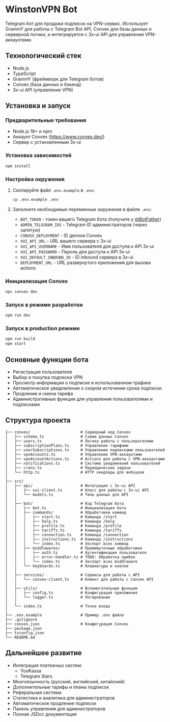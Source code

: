 # WinstonVPN Bot

Telegram бот для продажи подписок на VPN-сервис. Использует GrammY для работы с Telegram Bot API, Convex для базы данных и серверной логики, и интегрируется с 3x-ui API для управления VPN-аккаунтами.

## Технологический стек

- Node.js
- TypeScript
- GrammY (фреймворк для Telegram ботов)
- Convex (база данных и бэкенд)
- 3x-ui API (управление VPN)

## Установка и запуск

### Предварительные требования

- Node.js 18+ и npm
- Аккаунт Convex (https://www.convex.dev/)
- Сервер с установленным 3x-ui

### Установка зависимостей

```bash
npm install
```

### Настройка окружения

1. Скопируйте файл `.env.example` в `.env`:
   ```bash
   cp .env.example .env
   ```

2. Заполните необходимые переменные окружения в файле `.env`:
   - `BOT_TOKEN` - токен вашего Telegram бота (получите у [@BotFather](https://t.me/BotFather))
   - `ADMIN_TELEGRAM_IDS` - Telegram ID администраторов (через запятую)
   - `CONVEX_DEPLOYMENT` - ID деплоя Convex
   - `XUI_API_URL` - URL вашего сервера с 3x-ui
   - `XUI_API_USERNAME` - Имя пользователя для доступа к API 3x-ui
   - `XUI_API_PASSWORD` - Пароль для доступа к API 3x-ui
   - `XUI_DEFAULT_INBOUND_ID` - ID inbound сервера в 3x-ui
   - `DEPLOYMENT_URL` - URL развернутого приложения для вызова actions

### Инициализация Convex

```bash
npx convex dev
```

### Запуск в режиме разработки

```bash
npm run dev
```

### Запуск в production режиме

```bash
npm run build
npm start
```

## Основные функции бота

- Регистрация пользователя
- Выбор и покупка подписки VPN
- Просмотр информации о подписке и использованном трафике
- Автоматическое уведомление о скором истечении срока подписки
- Продление и смена тарифа
- Административные функции для управления пользователями и подписками

## Структура проекта

```
├── convex/                      # Серверный код Convex
│   ├── schema.ts                # Схема данных Convex
│   ├── users.ts                 # Логика работы с пользователями
│   ├── subscriptionPlans.ts     # Управление тарифами
│   ├── userSubscriptions.ts     # Управление подписками пользователей
│   ├── vpnAccounts.ts           # Управление VPN-аккаунтами
│   ├── vpnAccountActions.ts     # Actions для работы с VPN-аккаунтами
│   ├── notifications.ts         # Система уведомлений пользователей
│   ├── crons.ts                 # Периодические задачи
│   └── http.ts                  # HTTP хендлеры для вебхуков
│
├── src/
│   ├── api/                     # Интеграция с 3x-ui API
│   │   ├── xui-client.ts        # Класс для работы с 3x-ui API
│   │   └── models.ts            # Типы данных для API
│   │
│   ├── bot/                     # Код Telegram бота
│   │   ├── bot.ts               # Инициализация бота
│   │   ├── commands/            # Обработчики команд
│   │   │   ├── start.ts         # Команда /start
│   │   │   ├── help.ts          # Команда /help
│   │   │   ├── profile.ts       # Команда /profile
│   │   │   ├── tariffs.ts       # Команда /tariffs
│   │   │   ├── connection.ts    # Команда /connection
│   │   │   ├── instructions.ts  # Команда /instructions
│   │   │   └── index.ts         # Экспорт всех команд
│   │   ├── middlewares/         # Промежуточные обработчики
│   │   │   ├── auth.ts          # Аутентификация пользователя
│   │   │   ├── error-handler.ts # TODO: Обработка ошибок
│   │   │   └── index.ts         # Экспорт всех middleware
│   │   └── keyboards.ts         # Клавиатуры и кнопки
│   │
│   ├── services/                # Сервисы для работы с API
│   │   └── convex-client.ts     # Клиент для работы с Convex API
│   │
│   ├── utils/                   # Вспомогательные функции
│   │   ├── config.ts            # Конфигурация приложения
│   │   └── logger.ts            # Логирование
│   │
│   └── index.ts                 # Точка входа
│
├── .env.example                 # Пример .env файла
├── .gitignore
├── convex.json                  # Конфигурация Convex
├── package.json
├── tsconfig.json
└── README.md
```

## Дальнейшее развитие

- Интеграция платежных систем:
  - YooKassa
  - Telegram Stars
- Многоязычность (русский, английский, китайский)
- Дополнительные тарифы и планы подписок
- Реферальная система
- Статистика и аналитика для администраторов
- Автоматическое продление подписок
- Панель управления для администраторов
- Полная JSDoc документация
